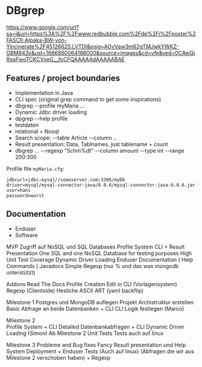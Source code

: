 # DBgrep

https://www.google.com/url?sa=i&url=https%3A%2F%2Fwww.redbubble.com%2Fde%2Fi%2Fposter%2FASCII-Alpaka-BW-von-Yincinerate%2F45126625.LVTDI&psig=AOvVaw3m62gTMJwkYWKZ-GBM843v&ust=1666860064188000&source=images&cd=vfe&ved=0CAwQjRxqFwoTCKCVxeG__foCFQAAAAAdAAAAABAE

## Features / project boundaries

 - Implementation in Java
 - CLI spec (original grep command to get some inspirations)
 - dbgrep --profile myMaria ...
 - Dynamic Jdbc driver loading
 - dpgrep --help profile
 - testdaten
 - relational + Nosql
 - Search scope: --table Article --column ..
 - Result presentation: Data, Tablnames, just tablename + count
 - dbgrep ... --regexp "Schm%dt"   --column amount --type int --range 200:300


Profile file `myMaria.cfg`:

```
jdbcurl=jdbc:mysql//someserver.com:3306/myDb
driver=mysql/mysql-connector-java/6.0.6/mysql-connector-java-6.0.6.jar
user=hans
password=wurst
```

## Documentation

 - Enduser 
 - Software

MVP
Zugriff auf NoSQL und SQL Databases
Profile System
CLI + Result Presentation
One SQL and one NoSQL Database for testing purposes
High Unit Test Coverage
Dynamic Driver Loading
Enduser Documentation ( Help Commands )
Javadocs
Simple Regexp (nur % und das was mongodb unterstützt)

Addons
Read The Docs
Profile Creation Edit in CLI (Vorlagensystem)
Regexp (Clientside)
Hesliche ASCII ART (yaml backflip)

Milestone 1 
Postgres und MongoDB auflegen
Projekt Archistruktur erstellen
Basic Abfrage an beide Datenbanken + CLI
CLI Logik festlegen (Marco)

Milestone 2  
Profile System + CLI
Detailed Datenbankabfragen + CLI
Dynamic Driver Loading (Simon)
Ab Milestone 2 Unit Tests 
Tests auch auf linux

Milestone 3
Probleme and Bug fixes
Fancy Result presentation und Help System
Deployment + Enduser Tests (Auch auf linux)
(Abfragen die wir aus Milestone 2 verschoben haben) + Regexp





